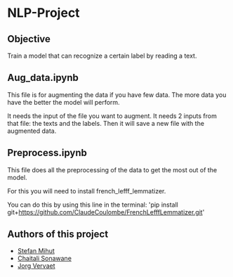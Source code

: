 # NLP-Project

## Objective

Train a model that can recognize a certain label by reading a text.

## Aug_data.ipynb

This file is for augmenting the data if you have few data. The more data you have the better the model will perform.

It needs the input of the file you want to augment.
It needs 2 inputs from that file: the texts and the labels.
Then it will save a new file with the augmented data.

## Preprocess.ipynb

This file does all the preprocessing of the data to get the most out of the model.

For this you will need to install french_lefff_lemmatizer.

You can do this by using this line in the terminal:
'pip install git+https://github.com/ClaudeCoulombe/FrenchLefffLemmatizer.git'


## Authors of this project

* [Stefan Mihut](https://github.com/StefanMihut)
* [Chaitali Sonawane](https://github.com/Chaitali1290)
* [Jorg Vervaet](https://github.com/JorgVervaet)


